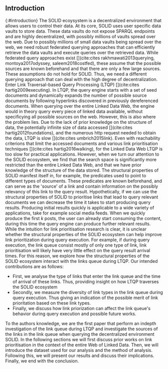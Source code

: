 ## Introduction
{:#introduction}
The SOLID ecoysystem is a decentralized environment that allows users to control their data. 
At its core, SOLID uses user specific data vaults to store data. 
These data vaults do not expose SPARQL endpoints and are highly decentralized, with possibly millions of vaults spread over the web.
Due to possibly millions of small data vaults being spread over the web, we need robust federated querying approaches that can efficiently retrieve the data vaults and execute queries over the retrieved data.
While federated query approaches exist [](cite:cites rakhmawati2013querying, montoya2017odyssey, saleem2018costfed), these assume that the possible sources are known beforehand and that there are only a few large sources. 
These assumptions do not hold for SOLID. 
Thus, we need a different querying approach that can deal with the high degree of decentralization. 
Enter Link Traversal-based Query Processing (LTQP) [](cite:cites hartig2009executing). In LTQP, the query engine starts with a set of seed documents and dynamically expands the number of possible source documents by following hyperlinks discovered in previously dereferenced documents. 
When querying over the entire Linked Data Web, the engine would in theory query every piece of linked data available, without specificying all possible sources on the web. 
However, this is also where the problem lies. 
Due to the lack of prior knowledge on the structure of data, the potentially infinite size of data accessed [](cite:cites hartig2012foundations), and the numerous http request needed to obtain the data, LTQP is slow [](cite:cites umbrich2015link). 
Even with reachability criterions that limit the accessed documents and various link prioritisation techniques [](cite:cites hartig2016walking), for the Linked Data Web LTQP is too slow for practical applications. 
However, when we turn our attention to the SOLID ecosystem, we find that the search space is significantly more restricted than the entire Linked Data Web, and that we have prior knowledge of the structure of the data stored. 
The structural properties of SOLID manifest itself in, for example, the predicates used to point to different types of documents. 
These predicates are known beforehand, and can serve as the 'source' of a link and contain information on the possibly relevancy of this link to the query result. 
Hypothetically, if we can use the structural properties of SOLID to prioritise links that lead to query relevant documents we can decrease the time it takes to start producing query results.
Producing initial results quickly is applicable to a wide variety of applications, take for example social media feeds.
When we quickly produce the first _k_ posts, the user can already start consuming the content, during this time the query engine can produce further relevant results.
While the intuition for link prioritisation research is clear, it is unclear whether the structural properties of the SOLID ecosystem can help improve link prioritization during query execution. 
For example, if during query execution, the link queue consist mostly of only one type of link, link prioritisation will likely have very little effect on the query result arrival times.
For this reason, we explore how the structural properties of the SOLID ecosystem interact with the links queue during LTQP.
Our intended contributions are as follows:

- First, we analyse the type of links that enter the link queue and the time of arrival of these links. Thus, providing insight on how LTQP traverses the SOLID ecosystem
- Secondly, we measure the diversity of link types in the link queue during query execution. Thus giving an indication of the possible merit of link prioritation based on these link types.
- Finally, we discuss how link priorization can affect the link queue's behavior during query execution and possible future works.

To the authors knowledge, we are the first paper that perform an indepth investigation of the link queue during LTQP and investigate the sources of the links in the link queue when querying the decentralized environment SOLID. 
In the following sections we will first discuss prior works on link prioritisation in the context of the entire Web of Linked Data. Then, we will introduce the dataset used for our analysis and the method of analysis. Following this, we will present our results and discuss their implications. Finally, we end with the conclusion.
<!-- After this section we will introduce our motivating example, then we will discuss our methodology and the used benchmark. Furthermore, we will discuss previous work on this topic, show our  -->
